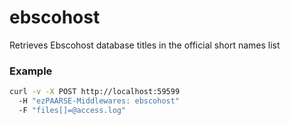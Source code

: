 # ebscohost

Retrieves Ebscohost database titles in the official short names list

### Example

```bash
curl -v -X POST http://localhost:59599
  -H "ezPAARSE-Middlewares: ebscohost"
  -F "files[]=@access.log"
```